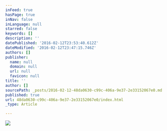 ```yaml
---
inFeed: true
hasPage: true
inNav: false
inLanguage: null
starred: false
keywords: []
description: ''
datePublished: '2016-02-12T23:53:40.612Z'
dateModified: '2016-02-12T23:47:15.746Z'
authors: []
publisher:
  name: null
  domain: null
  url: null
  favicon: null
title: ''
author: []
sourcePath: _posts/2016-02-12-48da0630-c99c-406a-9e37-2e33152067e0.md
published: true
url: 48da0630-c99c-406a-9e37-2e33152067e0/index.html
_type: Article

---
```

![](https://the-grid-user-content.s3-us-west-2.amazonaws.com/b78ce825-d641-4fca-81c4-c84dc3668446.JPG)